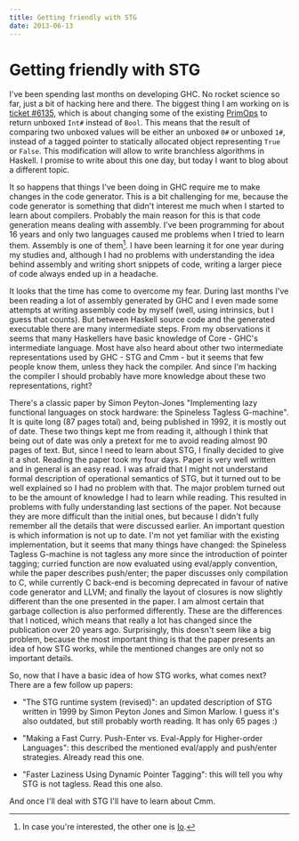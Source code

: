 ```yaml
---
title: Getting friendly with STG
date: 2013-06-13
---
```


Getting friendly with STG
=========================

I've been spending last months on developing GHC. No rocket science so far, just
a bit of hacking here and there. The biggest thing I am working on is [ticket
#6135](http://hackage.haskell.org/trac/ghc/ticket/6135), which is about changing
some of the existing
[PrimOps](http://hackage.haskell.org/trac/ghc/wiki/Commentary/PrimOps) to return
unboxed `Int#` instead of `Bool`. This means that the result of comparing two
unboxed values will be either an unboxed `0#` or unboxed `1#`, instead of a
tagged pointer to statically allocated object representing `True` or
`False`. This modification will allow to write branchless algorithms in
Haskell. I promise to write about this one day, but today I want to blog about a
different topic.

It so happens that things I've been doing in GHC require me to make changes in
the code generator. This is a bit challenging for me, because the code generator
is something that didn't interest me much when I started to learn about
compilers. Probably the main reason for this is that code generation means
dealing with assembly. I've been programming for about 16 years and only two
languages caused me problems when I tried to learn them. Assembly is one of
them[^1].  I have been learning it for one year during my studies and, although
I had no problems with understanding the idea behind assembly and writing short
snippets of code, writing a larger piece of code always ended up in a headache.

It looks that the time has come to overcome my fear. During last months I've
been reading a lot of assembly generated by GHC and I even made some attempts at
writing assembly code by myself (well, using intrinsics, but I guess that
counts). But between Haskell source code and the generated executable there are
many intermediate steps. From my observations it seems that many Haskellers have
basic knowledge of Core - GHC's intermediate language. Most have also heard
about other two intermediate representations used by GHC - STG and Cmm - but it
seems that few people know them, unless they hack the compiler. And since I'm
hacking the compiler I should probably have more knowledge about these two
representations, right?

There's a classic paper by Simon Peyton-Jones "Implementing lazy functional
languages on stock hardware: the Spineless Tagless G-machine". It is quite long
(87 pages total) and, being published in 1992, it is mostly out of date. These
two things kept me from reading it, although I think that being out of date was
only a pretext for me to avoid reading almost 90 pages of text. But, since I
need to learn about STG, I finally decided to give it a shot. Reading the paper
took my four days. Paper is very well written and in general is an easy read. I
was afraid that I might not understand formal description of operational
semantics of STG, but it turned out to be well explained so I had no problem
with that. The major problem turned out to be the amount of knowledge I had to
learn while reading. This resulted in problems with fully understanding last
sections of the paper. Not because they are more difficult than the initial
ones, but because I didn't fully remember all the details that were discussed
earlier. An important question is which information is not up to date. I'm not
yet familiar with the existing implementation, but it seems that many things
have changed: the Spineless Tagless G-machine is not tagless any more since the
introduction of pointer tagging; curried function are now evaluated using
eval/apply convention, while the paper describes push/enter; the paper discusses
only compilation to C, while currently C back-end is becoming deprecated in
favour of native code generator and LLVM; and finally the layout of closures is
now slightly different than the one presented in the paper. I am almost certain
that garbage collection is also performed differently. These are the differences
that I noticed, which means that really a lot has changed since the publication
over 20 years ago. Surprisingly, this doesn't seem like a big problem, because
the most important thing is that the paper presents an idea of how STG works,
while the mentioned changes are only not so important details.

So, now that I have a basic idea of how STG works, what comes next? There are a
few follow up papers:

  - "The STG runtime system (revised)": an updated description of STG written
    in 1999 by Simon Peyton Jones and Simon Marlow. I guess it's also outdated,
    but still probably worth reading. It has only 65 pages :)

  - "Making a Fast Curry. Push-Enter vs. Eval-Apply for Higher-order Languages":
    this described the mentioned eval/apply and push/enter strategies. Already
    read this one.

  - "Faster Laziness Using Dynamic Pointer Tagging": this will tell you why STG
    is not tagless. Read this one also.

And once I'll deal with STG I'll have to learn about Cmm.

[^1]: In case you're interested, the other one is [Io](http://iolanguage.org/).

